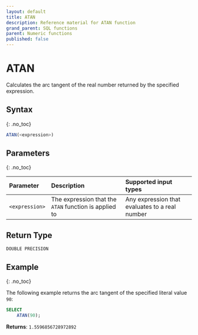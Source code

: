 ```yaml
---
layout: default
title: ATAN
description: Reference material for ATAN function
grand_parent: SQL functions
parent: Numeric functions
published: false
---
```


# ATAN

Calculates the arc tangent of the real number returned by the specified expression.

## Syntax
{: .no_toc}

```sql
ATAN(<expression>)
```

## Parameters 
{: .no_toc}

| Parameter | Description | Supported input types | 
| :-------- | :-----------| :------|
| `<expression>`  | The expression that the `ATAN` function is applied to | Any expression that evaluates to a real number |

## Return Type 
`DOUBLE PRECISION` 

## Example
{: .no_toc}

The following example returns the arc tangent of the specified literal value `90`:

```sql
SELECT
    ATAN(90);
```

**Returns**: `1.5596856728972892`

